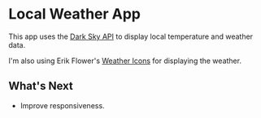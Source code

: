 # Local Weather App

This app uses the [Dark Sky API](https://darksky.net/) to display local temperature and weather data.

I'm also using Erik Flower's [Weather Icons](https://erikflowers.github.io/weather-icons/) for displaying the weather.

## What's Next

* Improve responsiveness.